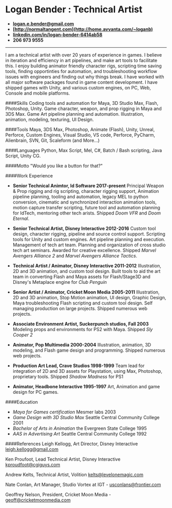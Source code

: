 # Logan Bender : Technical Artist #

- **[logan.e.bender@gmail.com](mailto:logan.e.bender@gmail.com)**
- **[http://normaltangent.com](http://home.avvanta.com/~loganb)**
- **[linkedin.com/in/logan-bender-6414ab58](https://www.linkedin.com/in/logan-bender-6414ab58)**
- **206 973 9555**

-----

 I am a technical artist with over 20 years of experience in games. I believe in iteration and efficiency in art pipelines, and make art tools to facilitate this. I enjoy building animator friendly character rigs, scripting time saving tools, finding opportinties for automation,  and troubleshooting workflow issues with engineers and finding out why things break. I have worked with all major software packages found in game content development. I have shipped games with Unity, and various custom engines, on PC, Web, Console and mobile platforms. 

####Skills
Coding tools and automation for Maya, 3D Studio Max, Flash, Photoshop, Unity. Game character, weapon, and prop rigging in Maya and 3DS Max. Game Art pipeline planning and automation. Illustration, animation, modeling, texturing, UI Design.

####Tools
Maya, 3DS Max, Photoshop, Animate (Flash),  Unity, Unreal, Perforce, Custom Engines, Visual Studio, VS code, Perforce, PyCharm, Alienbrain, SVN, Git, Scaleform (and More...)

####Languages
Python, Max Script, Mel, C#, Batch / Bash scripting, Java Script,  Unity CG.

####Motto
"Would you like a button for that?"

####Work Experience
- **Senior Technical Animtor, Id Software 2017-present** Principal Weapon & Prop rigging and rig scripting, character rigging support, Animation pipeline planning, tooling and automation, legacy MEL to python conversion, cinematic and synchronized interaction animation tools, motion capture transfer scripting, future tool and automation planning for IdTech,  mentoring other tech arists. Shipped _Doom VFR_ and _Doom Eternal_.

- **Senior Technical Artist, Disney Interactive 2012-2016** Custom tool design, character rigging, pipeline and source control support. Scripting tools for Unity and custom engines. Art pipeline planning and execution. Management of tech art team. Planning and organization of cross studio tech art seminars. Awarded for creative excellence. Shipped _Marvel Avengers Alliance 2_ and _Marvel Avengers Alliance Tactics_.
 
- **Technical Artist / Animator, Disney Interactive 2011-2012** Illustration, 2D and 3D animation, and custom tool design. Built tools to aid the art team in converting Flash and Maya assets for Flash/Stage3D and Disney's Metaplace engine for _Club Penguin_

- **Senior Artist / Animator, Cricket Moon Media 2005-2011** Illustration, 2D and 3D animation, Stop Motion animation, UI design, Graphic Design, Maya troubleshooting Flash scripting and custom tool design. Self managing production on large projects.  Shipped numerous web projects.

- **Associate Environment Artist, Suckerpunch studios, Fall 2003** Modeling props and environments for PS2 with Maya. Shipped _Sly Cooper 2_

- **Animator, Pop Multimedia 2000-2004** Illustration, animation, 3D modeling, and Flash game design and programming. Shipped numerous web projects.

- **Production Art Lead, Crave Studios 1998-1999** Team lead for integration of 2D and 3D assets for Playstation, using Max, Photoshop, proprietary tools. Shipped _Shadow Madness_ for PS1

- **Animator, Headbone Interactive 1995-1997** Art, Animation and game design for PC games.

####Education
- *Maya for Games certification* Mesmer labs 2003
- *Game Design with 3D Studio Max* Seattle Central Community College 2001
- *Bachelor of Arts in Animation* the Evergreen State College 1995
- *AAS in Advertising Art* Seattle Central Community College 1992

####References
Leigh Kellogg, Art Director, Disney Interactive [leigh.kellogg@gmail.com](mailto:leigh.kellogg@gmail.com) 

Ken Proufoot, Lead Technical Artist, Disney Interactive [kproudfoot@cgiguys.com](mailto:kproudfoot@cgiguys.com)

Andrew Kelts, Technical Artist, Volition [kelts@levelonemagic.com](mailto:kelts@levelonemagic.com)

Nate Conlan, Art Manager, Studio Vortex at IGT - [usconlans@frontier.com](mailto:usconlans@frontier.com)

Geoffrey Nelson, President, Cricket Moon Media - [geoff@cricketmoonmedia.com](mailto:geoff@cricketmoonmedia.com)
